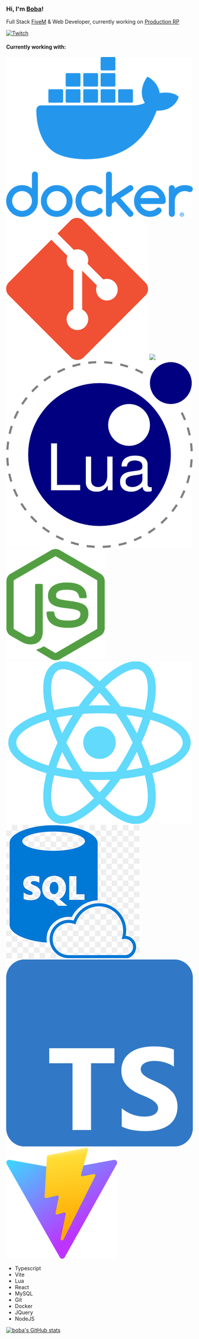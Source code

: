 ### Hi, I'm [Boba][website]!

Full Stack [FiveM][fivem] & Web Developer, currently working on [Production RP][productionrp]

[![Twitch](https://img.shields.io/twitch/status/boba_dev?label=LiveStream&style=for-the-badge)][twitch]

#### Currently working with:

<!-- <a href="https://git-scm.com/" title="Git"><img src="icons/git.png" /></a>
<a href="https://www.mysql.com/" title="MySQL"><img src="icons/mysql.png" /></a> -->

<a href="" title="Docker"><img src="icons/docker.png" /></a>
<a href="" title="Git"><img src="icons/git.png" /></a>
<a href="" title="JQuery"><img src="icons/jquery.png" /></a>
<a href="" title="Lua"><img src="icons/lua.png" /></a>
<a href="" title="NodeJS"><img src="icons/nodejs.png" /></a>
<a href="" title="React"><img src="icons/react.png" /></a>
<a href="" title="SQL"><img src="icons/sql.png" /></a>
<a href="" title="Typescript"><img src="icons/typescript.png" /></a>
<a href="" title="Vite"><img src="icons/vite.png" /></a>

* Typescript
* Vite
* Lua
* React
* MySQL
* Git
* Docker
* JQuery
* NodeJS


[website]: https://bobatea.dev/
[twitch]: https://twitter.com/bobathedev
[productionrp]: https://www.productionrp.net/
[fivem]: https://fivem.net/

[![boba's GitHub stats](https://github-readme-stats.vercel.app/api?username=itstait&count_private=true&show_icons=true&theme=tokyonight&hide=stars,issues,prs)](https://github.com/anuraghazra/github-readme-stats)
